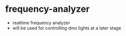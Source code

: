 # frequency-analyzer
- realtime frequency analyzer
- will be used for controlling dmx lights at a later stage